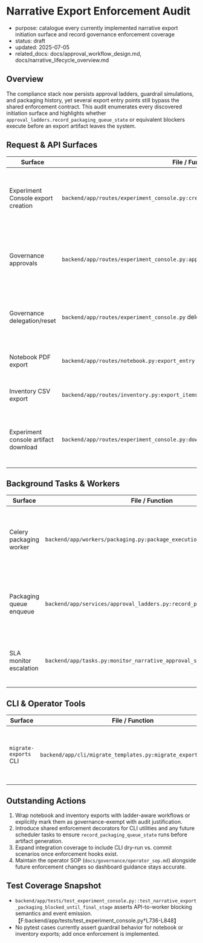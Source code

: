 # Narrative Export Enforcement Audit

- purpose: catalogue every currently implemented narrative export initiation surface and record governance enforcement coverage
- status: draft
- updated: 2025-07-05
- related_docs: docs/approval_workflow_design.md, docs/narrative_lifecycle_overview.md

## Overview
The compliance stack now persists approval ladders, guardrail simulations, and packaging history, yet several export entry points still bypass the shared enforcement contract. This audit enumerates every discovered initiation surface and highlights whether `approval_ladders.record_packaging_queue_state` or equivalent blockers execute before an export artifact leaves the system.

## Request & API Surfaces
| Surface | File / Function | Guardrail State | Notes |
| --- | --- | --- | --- |
| Experiment Console export creation | `backend/app/routes/experiment_console.py:create_execution_narrative_export` | ✅ Uses `approval_ladders.initialise_export_ladder` and defers packaging until `record_packaging_queue_state` returns `True`. | Shared service confirms stage completion, logs awaiting events, and the worker reinspects state before artifact generation.【F:backend/app/routes/experiment_console.py†L3473-L3689】【F:backend/app/services/approval_ladders.py†L194-L284】 |
| Governance approvals | `backend/app/routes/experiment_console.py:approve_execution_narrative_export` | ✅ Calls `approval_ladders.record_stage_decision`, which returns `StageActionResult` and signals packaging readiness only after the final stage approves.【F:backend/app/routes/experiment_console.py†L4045-L4169】【F:backend/app/services/approval_ladders.py†L332-L457】 |
| Governance delegation/reset | `backend/app/routes/experiment_console.py` delegation/reset handlers | ✅ Mutate ladder state through service helpers that preserve stage gating semantics.【F:backend/app/routes/experiment_console.py†L4189-L4275】【F:backend/app/services/approval_ladders.py†L459-L552】 |
| Notebook PDF export | `backend/app/routes/notebook.py:export_entry` | ❌ Streams PDF immediately with no guardrail or approval hook. Needs ladder integration or explicit governance exemption policy.【F:backend/app/routes/notebook.py†L104-L149】 |
| Inventory CSV export | `backend/app/routes/inventory.py:export_items` | ❌ Direct CSV writer bypasses governance services. Requires guardrail simulation check, ladder configuration, and audit logging before streaming.【F:backend/app/routes/inventory.py†L193-L236】 |
| Experiment console artifact download | `backend/app/routes/experiment_console.py:download_execution_narrative_export_artifact` | ✅ Loads export via ladder-aware service before streaming, ensuring artifact existed only after approval。【F:backend/app/routes/experiment_console.py†L4275-L4356】【F:backend/app/services/approval_ladders.py†L131-L189】 |

## Background Tasks & Workers
| Surface | File / Function | Guardrail State | Notes |
| --- | --- | --- | --- |
| Celery packaging worker | `backend/app/workers/packaging.py:package_execution_narrative_export` | ✅ Reloads export with ladder, invokes `verify_export_packaging_guardrails`, and emits `awaiting_approval` events instead of packaging when approvals regress. Guardrail state is revalidated before any artifact writes.【F:backend/app/workers/packaging.py†L30-L221】【F:backend/app/services/approval_ladders.py†L308-L347】 |
| Packaging queue enqueue | `backend/app/services/approval_ladders.py:record_packaging_queue_state` | ✅ Central entry point for gating Celery dispatch; logs guardrail blocks and stage waits. Integration tests cover queue vs. block paths.【F:backend/app/services/approval_ladders.py†L213-L307】【F:backend/app/tests/test_experiment_console.py†L736-L848】 |
| SLA monitor escalation | `backend/app/tasks.py:monitor_narrative_approval_slas` | ✅ Marks overdue stages, emits escalation events, and now re-calls `verify_export_packaging_guardrails` to ensure telemetry stays in sync before notifying reviewers.【F:backend/app/tasks.py†L94-L205】【F:backend/app/services/approval_ladders.py†L308-L347】 |

## CLI & Operator Tools
| Surface | File / Function | Guardrail State | Notes |
| --- | --- | --- | --- |
| `migrate-exports` CLI | `backend/app/cli/migrate_templates.py:migrate_exports_command` | ⚠️ Read/modify only. Adjusts metadata but does not dispatch packaging; however, lacks confirmation that migrated exports remain blocked until ladders complete. Should invoke integrity checks post-migration.【F:backend/app/cli/migrate_templates.py†L1-L117】 |

## Outstanding Actions
1. Wrap notebook and inventory exports with ladder-aware workflows or explicitly mark them as governance-exempt with audit justification.
2. Introduce shared enforcement decorators for CLI utilities and any future scheduler tasks to ensure `record_packaging_queue_state` runs before artifact generation.
3. Expand integration coverage to include CLI dry-run vs. commit scenarios once enforcement hooks exist.
4. Maintain the operator SOP (`docs/governance/operator_sop.md`) alongside future enforcement changes so dashboard guidance stays accurate.

## Test Coverage Snapshot
- `backend/app/tests/test_experiment_console.py::test_narrative_export_packaging_blocked_until_final_stage` asserts API-to-worker blocking semantics and event emission.【F:backend/app/tests/test_experiment_console.py†L736-L848】
- No pytest cases currently assert guardrail behavior for notebook or inventory exports; add once enforcement is implemented.

